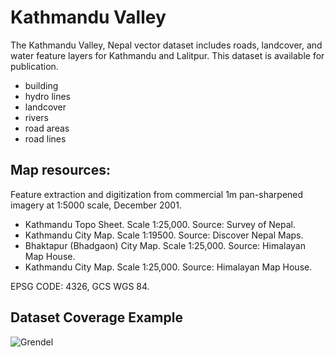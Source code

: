 # Kathmandu Valley
The Kathmandu Valley, Nepal vector dataset includes roads, landcover, and water feature layers for Kathmandu and Lalitpur. This dataset is available for publication.

+ building
+ hydro lines
+ landcover
+ rivers
+ road areas
+ road lines

## Map resources:
Feature extraction and digitization from commercial 1m pan-sharpened imagery at 1:5000 scale, December 2001.
+ Kathmandu Topo Sheet. Scale 1:25,000. Source: Survey of Nepal.
+ Kathmandu City Map. Scale 1:19500. Source: Discover Nepal Maps.
+ Bhaktapur (Bhadgaon) City Map. Scale 1:25,000. Source: Himalayan Map House.
+ Kathmandu City Map. Scale 1:25,000. Source: Himalayan Map House.

EPSG CODE: 4326, GCS WGS 84.

## Dataset Coverage Example

![Grendel](http://f.cl.ly/items/2t0q1R3q3N3u231p2k3h/KTM_SNI.png)
